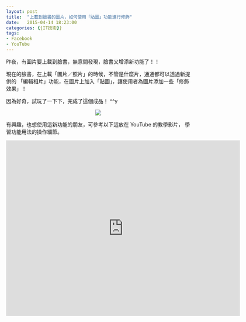 ```yaml
---
layout: post
title:  "上載到臉書的圖片，如何使用「貼圖」功能進行修飾"
date:   2015-04-14 18:23:00
categories: {{IT技術}}
tags:
- Facebook
- YouTube
---
```

昨夜，有圖片要上載到臉書，無意間發現，臉書又增添新功能了！！ 

現在的臉書，在上載「圖片／照片」的時候，不管是什麼片，通通都可以透過新提供的
「編輯相片」功能，在圖片上加入「貼圖」，讓使用者為圖片添加一些「修飾效果」！
<!-- more -->

因為好奇，試玩了一下下，完成了這個成品！ ^^y

<div style="text-align:center">
  <img src="/assets/img/2015-04-14-01.jpg" />
</div>

有興趣，也想使用這新功能的朋友，可參考以下這放在 YouTube 的教學影片，
學習功能用法的操作細節。

<div style="text-align:center">
<iframe width="640" height="480" src="https://www.youtube.com/embed/RX8RF50AL0I?rel=0" frameborder="0" allowfullscreen></iframe>
</div>
